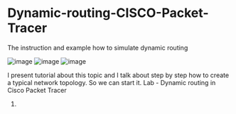 # Dynamic-routing-CISCO-Packet-Tracer
The instruction and example how to simulate dynamic routing


 ![image](https://github.com/WiktorBanasyk/Dynamic-routing-CISCO-Packet-Tracer/assets/150059679/ec43cef5-0578-4221-9a12-775540b84bf8) ![image](https://github.com/WiktorBanasyk/Dynamic-routing-CISCO-Packet-Tracer/assets/150059679/301406b7-3743-44b1-9935-fff2fb74eade) ![image](https://github.com/WiktorBanasyk/Dynamic-routing-CISCO-Packet-Tracer/assets/150059679/6dd303db-862c-4ddf-978a-d81833aca136)







I present tutorial about this topic and I talk about step by step how to create a typical network topology. So we can start it.
Lab - Dynamic routing in Cisco Packet Tracer


1. 

